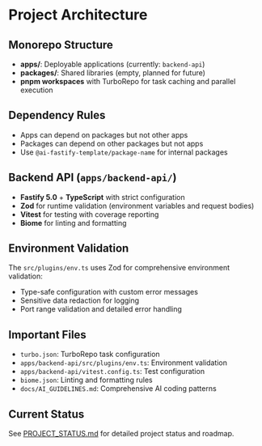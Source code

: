 # Project Architecture

## Monorepo Structure
- **apps/**: Deployable applications (currently: `backend-api`)
- **packages/**: Shared libraries (empty, planned for future)
- **pnpm workspaces** with TurboRepo for task caching and parallel execution

## Dependency Rules
- Apps can depend on packages but not other apps
- Packages can depend on other packages but not apps
- Use `@ai-fastify-template/package-name` for internal packages

## Backend API (`apps/backend-api/`)
- **Fastify 5.0** + **TypeScript** with strict configuration
- **Zod** for runtime validation (environment variables and request bodies)
- **Vitest** for testing with coverage reporting
- **Biome** for linting and formatting

## Environment Validation
The `src/plugins/env.ts` uses Zod for comprehensive environment validation:
- Type-safe configuration with custom error messages
- Sensitive data redaction for logging
- Port range validation and detailed error handling

## Important Files
- `turbo.json`: TurboRepo task configuration
- `apps/backend-api/src/plugins/env.ts`: Environment validation
- `apps/backend-api/vitest.config.ts`: Test configuration
- `biome.json`: Linting and formatting rules
- `docs/AI_GUIDELINES.md`: Comprehensive AI coding patterns

## Current Status

See [PROJECT_STATUS.md](PROJECT_STATUS.md) for detailed project status and roadmap.